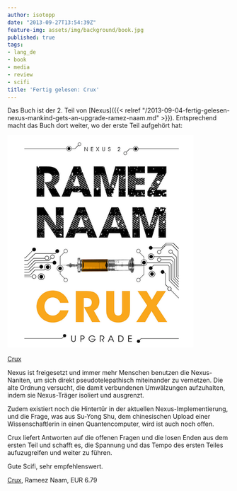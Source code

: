 ```yaml
---
author: isotopp
date: "2013-09-27T13:54:39Z"
feature-img: assets/img/background/book.jpg
published: true
tags:
- lang_de
- book
- media
- review
- scifi
title: 'Fertig gelesen: Crux'
---
```

Das Buch ist der 2. Teil von [Nexus]({{< relref "/2013-09-04-fertig-gelesen-nexus-mankind-gets-an-upgrade-ramez-naam.md" >}}). Entsprechend macht das Buch dort weiter, wo der erste Teil aufgehört hat:

[![](/uploads/2013/09/crux.png)](https://www.amazon.de/gp/product/B00TOZI7J8)

[Crux](https://www.amazon.de/gp/product/B00TOZI7J8)

Nexus ist freigesetzt und immer mehr Menschen benutzen die Nexus-Naniten, um sich direkt pseudotelepathisch miteinander zu vernetzen. Die alte Ordnung versucht, die damit verbundenen Umwälzungen aufzuhalten, indem sie Nexus-Träger isoliert und ausgrenzt.

Zudem existiert noch die Hintertür in der aktuellen Nexus-Implementierung, und die Frage, was aus Su-Yong Shu, dem chinesischen Upload einer Wissenschaftlerin in einen Quantencomputer, wird ist auch noch offen.

Crux liefert Antworten auf die offenen Fragen und die losen Enden aus dem ersten Teil und schafft es, die Spannung und das Tempo des ersten Teiles aufuzugreifen und weiter zu führen.

Gute Scifi, sehr empfehlenswert.

[Crux](https://www.amazon.de/gp/product/B00TOZI7J8), Rameez Naam, EUR 6.79
